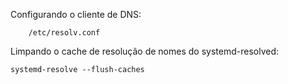 Configurando o cliente de DNS:

		/etc/resolv.conf

Limpando o cache de resolução de nomes do systemd-resolved:

	systemd-resolve --flush-caches

